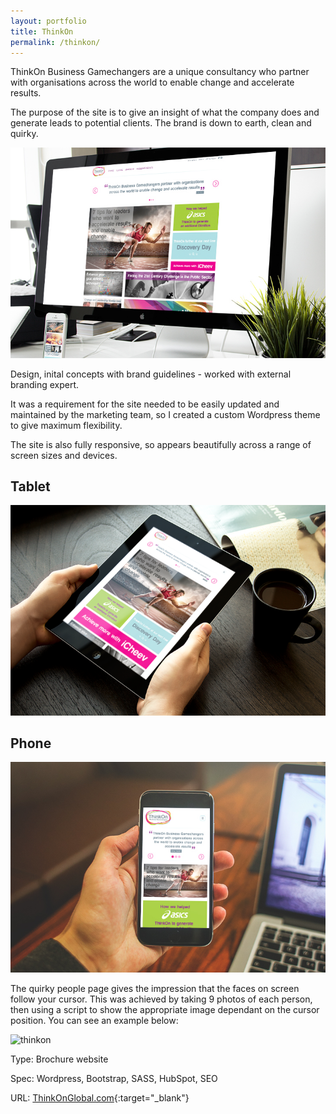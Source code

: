 ```yaml
---
layout: portfolio
title: ThinkOn
permalink: /thinkon/
---
```


ThinkOn Business Gamechangers are a unique consultancy who partner with organisations across the world to enable change and accelerate results. 

The purpose of the site is to give an insight of what the company does and generate leads to potential clients. The brand is down to earth, clean and quirky.

![thinkon](/images/thinkon.jpg)

Design, inital concepts with brand guidelines - worked with external branding expert.

It was a requirement for the site needed to be easily updated and maintained by the marketing team, so I created a custom Wordpress theme to give maximum flexibility. 

The site is also fully responsive, so appears beautifully across a range of screen sizes and devices.

<h2>Tablet</h2>

![thinkon](/images/thinkon3.jpg)

<h2>Phone</h2>

![thinkon](/images/thinkon2.jpg)

The quirky people page gives the impression that the faces on screen follow your cursor. This was achieved by taking 9 photos of each person, then using a script to show the appropriate image dependant on the cursor position. You can see an example below:

![thinkon](/images/people.gif)

Type: Brochure website

Spec: Wordpress, Bootstrap, SASS, HubSpot, SEO

URL: [ThinkOnGlobal.com](http://www.thinkonglobal.com){:target="_blank"}